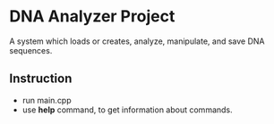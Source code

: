 # DNA Analyzer Project

A system which loads or creates, analyze, manipulate, and save
DNA sequences.

## Instruction

* run main.cpp
* use **help** command, to get information about commands.
     

